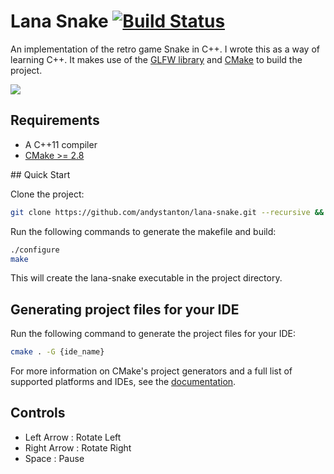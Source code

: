 # Lana Snake [![Build Status](https://travis-ci.org/andystanton/lana-snake.png?branch=master)](https://travis-ci.org/andystanton/lana-snake)

An implementation of the retro game Snake in C++. I wrote this as a way of learning C++. It makes use of the [GLFW library](http://www.glfw.org) and [CMake](http://www.cmake.org/) to build the project.

![](http://andystanton.github.io/images/lana-snake.png)

## Requirements

 * A C++11 compiler
 * [CMake >= 2.8](http://www.cmake.org/cmake/resources/software.html)

## Quick Start

Clone the project:

```sh
git clone https://github.com/andystanton/lana-snake.git --recursive && cd lana-snake
```

Run the following commands to generate the makefile and build:

```sh
./configure
make
```

This will create the lana-snake executable in the project directory.

## Generating project files for your IDE

Run the following command to generate the project files for your IDE:

```sh
cmake . -G {ide_name}
```

For more information on CMake's project generators and a full list of supported platforms and IDEs, see the [documentation](http://www.cmake.org/Wiki/CMake_Generator_Specific_Information).

## Controls

 * Left Arrow : Rotate Left
 * Right Arrow : Rotate Right
 * Space : Pause
